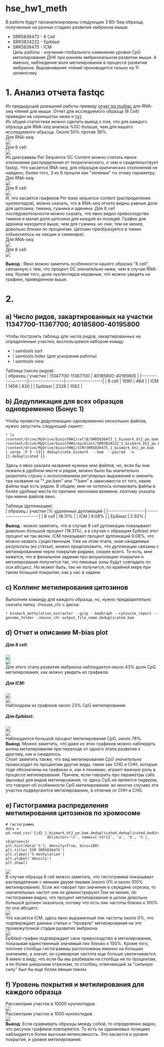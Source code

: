 # hse_hw1_meth
В работе будут проанализированы следующие 3 BS-Seq образца, полученные на разных стадиях развития эмбриона мыши:
* SRR5836473 - 8 Cell
* SRR3824222 - Epiblast
* SRR5836475 - ICM  
Цель работы - изучение глобального изменения уровня CpG метилирования ДНК при раннем эмбриональном развитии мыши. А именно, наблюдение волн метилирования в процессе развития эмбриона. Выравнивание чтений производится только на 11 хромосому.  
# 1. Анализ отчета fastqc  
Из предыдущей домашней работы приведу [отчет по multiqc](https://github.com/kseniashilova/hse_hw1_meth/blob/main/multiqc_RNA.html) для RNA-seq чтений для мыши. 
Отчет для исследуемого образца (8 Cell) приведен на скриншотах ниже и [тут](https://github.com/kseniashilova/hse_hw1_meth/blob/main/SRR5836473_1_fastqc.html).  
Из общей статистики можно сделать вывод о том, что для каждого образца для RNA-seq анализа %GC больше, чем для нашего исследуемого образца. Около 50% против 36%.  
Для RNA-seq:  
![](https://github.com/kseniashilova/hse_hw1_meth/blob/main/pic/general_stat_RNA.PNG)  
Для 8 cell:  
![](https://github.com/kseniashilova/hse_hw1_meth/blob/main/pic/general_stat_8cell.PNG)  
Из диаграммы Per Sequence GC Content можно считать явное отклонение распределения от теоретического, о чем и свидетельствует fastqc. Что касается RNA-seq, для образцов критических отклонений не найдено, более того, 3 из 6 прошли как "зеленые" по этому параметру.  
Для RNA-seq:  
![](https://github.com/kseniashilova/hse_hw1_meth/blob/main/pic/GC_RNA.PNG)  
Для 8 cell:  
![](https://github.com/kseniashilova/hse_hw1_meth/blob/main/pic/GC_8cell.PNG)    
И, что касается графиков Per base sequence content (распределение нуклеотидов), можно сказать, что в RNA-seq отчете видны равные доли для цитозина, тимина, гуанина и аденина. Для 8 cell последовательности можно сказать, что явно видно превосходство тимина и малая доля цитозина для каждой из позиций. График для аденина находится выше, чем для гуанина, но они, тем не менее, довольно близки по процентам. Цитозин преобразуется в тимин (объяснялось на лекции и семинаре).    
Для RNA-seq:  
![](https://github.com/kseniashilova/hse_hw1_meth/blob/main/pic/content_RNA.PNG)  
Для 8 cell:  
![](https://github.com/kseniashilova/hse_hw1_meth/blob/main/pic/content_8cells.PNG)  
  
**Вывод** : Явно можно заметить особенности нашего образка "8 cell", связанную с тем, что процент GC значительно ниже, чем в случае RNA-seq. Кроме того, доли нуклеотидов неравные, что можно увидеть на графике, приведенном выше.   
# 2. 
## a) Число ридов, закартированных на участки 11347700-11367700; 40185800-40195800  
Чтобы построить таблицу для числа ридов, закартированных на определенные участки, воспользуемся набором комад: 
* ! samtools sort
* ! samtools index (для ускорения работы)
* ! samtools view  
  
Таблица (число ридов):  
| образец / участки | 11347700-11367700 | 40185800-40195800 |
|-------------------|------------------|-------------------|
| 8 cell            | 1090             | 464               |
| ICM               | 1456             | 630               |
| Epiblast          | 2328             | 1062              |


## b) Дедупликация для всех образцов одновременно (Бонус 1)
Чтобы провести дедупликацию одновременно нескольких файлов, нужно запустить следующий скрипт:  
```
! ls /content/drive/MyDrive/bioinfHW1/cell8/SRR5836473_1_bismark_bt2_pe.bam /content/drive/MyDrive/bioinfHW1/epiblast/SRR3824222_1_bismark_bt2_pe.bam /content/drive/MyDrive/bioinfHW1/ICM/SRR5836475_1_bismark_bt2_pe.bam  | xargs -P 3 -tI{} deduplicate_bismark  --bam  --paired  -o {}.deduplicated {}
```
Здесь я явно указала названия нужных мне файлов, но, если бы они лежали в удобном месте и рядом, можно было бы значительно укоротить строку с исползованием регулярных выражений и зменить три названия на "\*_pe.bam" или "\*.bam" в зависимости от того, какие файлы еще есть рядом. В общем, мне не хотелось копировать файлы в более удобные места по причине экономии времени, поэтому указала три имени файлов явно.  

Таблица (дупликации):  
| образец / участки |% удаленных дупликаций |
|-------------------|-----------------------|
| 8 cell            | 18.31%                |
| ICM               | 9.08%                 |
| Epiblast          | 2.92%                 |
  
**Вывод** : можно заметить, что в случае 8 cell дупликации показывают довольно большой процент (18.31%), а в случае с образцом Epiblast этот процент не так велик. ICM показывает процент дупликаций 9.08%, что можно назвать существенным. Уже на этом этапе, зная ожидаемые результаты (из статьи), можно предположить, что дупликации связаны с метилированием черех покрытие ридами, скорее всего. То есть, мне кажется, что в финальном задании про визуализацию покрытия и метилирования получится так, что пиковые зоны будут совпадать по оси абсцисс. Но может быть, так не получится, по крайней мере при таком большой покрытии, как у нас в задани.    
  
## c) Коллинг метилирования цитозинов
Выполним команду для каждого образца, но, нужно предварительно скачать папку ./mouse_chr  с диска:  
```
! bismark_methylation_extractor --gzip --bedGraph --cytosine_report --genome_folder ./mouse_chr output_file_name.deduplicated.bam
```
## d) Отчет и описание M-bias plot  
##### Для 8 cell:  
![](https://github.com/kseniashilova/hse_hw1_meth/blob/main/pic/mbias_SRR5836473.PNG)  
![](https://github.com/kseniashilova/hse_hw1_meth/blob/main/pic/mbias_SRR5836473_2.PNG)   
Для этого этапа развития эмбриона наблюдается около 43% доли CpG метилирования, как можно увидеть из графиков.  
##### Для ICM:
![](https://github.com/kseniashilova/hse_hw1_meth/blob/main/pic/mbias_SRR5836475.PNG)  
![](https://github.com/kseniashilova/hse_hw1_meth/blob/main/pic/mbias_SRR5836475_2.PNG)   
Наблюдаем из графиков около 23% CpG метилирования.
##### Для Epiblast:
![](https://github.com/kseniashilova/hse_hw1_meth/blob/main/pic/mbias_SRR3824222.PNG)  
![](https://github.com/kseniashilova/hse_hw1_meth/blob/main/pic/mbias_SRR3824222_2.PNG)  
Наблюдается большой процент метилирования CpG, около 78%.  
**Вывод**: Можно заметить, что даже из этих графиков можно наблюдать волны метилирования при переходе от одного этапа развития к другому, как и ожидалось.   
Стоит заметить также, что вид метилирования *CpG значительно превосходит* по процентам другие виды, такие как CHG и CHH, которые тоде обозначены на графиках и, как я понимаю, играют важную роль в процессе метилирования. Причем, если говорить про параметры calls (вызовы) для видов метилирования, то здесь CpG не является лидером, что говорит об особенности CpG метилирования: во многих случаях эти участки подвергаются метилированию, в отличие от CHH и CHG.    
## e) Гистограмма распределения метилирования цитозинов по хромосоме
```
# гистограмма
data = pd.read_csv('{id}_1_bismark_bt2_pe.bam.deduplicated.deduplicated.bedGraph', 
                   delimiter='\t', names=['chr11', 'a', 'b', '%'], skiprows=1)
plt.hist(data['%'], density=True, bins=100)
plt.title('ICM SRR5836475')
plt.xlabel('% methylation')
plt.ylabel('density')
plt.show()
```
![](https://github.com/kseniashilova/hse_hw1_meth/blob/main/pic/hist_8cell.png)   
В случае образца 8 cell можно заметить, что гистограмма показывает распределение с явными двумя пиками (около 0% и около 100% метилирования). Если же говорит про значения в середине отрезка, то значительных частот они не демонстрируют.Тем не менее, по гистограмме видно, что процент метилирования *в целом* довольно большой должен оказаться, потому что есть пик частоты близко к 100% по оси абсцисс.   
![](https://github.com/kseniashilova/hse_hw1_meth/blob/main/pic/hist_icm.png)  
Что касается ICM, здесь явно выраженный пик частоты около 0%, что подтверждает данные статьи о "провале" метилирования на это промежуточной стадии развития эмбриона.   
![](https://github.com/kseniashilova/hse_hw1_meth/blob/main/pic/hist_epiblast.png)  
Epiblast-график подтверждает свое превосходство в метилировании, показывая единственный значимый пик близко к 100%. Кроме того, плотнее столбцы гистограммы расположены именно на больших значениях, а значит, их суммарная частота еще больше увеличивается. Я имею в виду, что если бы мы разбивали на столбцы не по процентам, а по более шиироким отрезкам, то столбец, отвечающий за "сильную силу" был бы еще более явным пиком.     
## f) Уровень покрытия и метилирования для каждого образца  
Рассмотрим участок в 10000 нуклеотидов.   
![](https://github.com/kseniashilova/hse_hw1_meth/blob/main/pic/image_cov_meth_10000.png)  
Рассмотрим участок в 1000 нуклеотидов.   
![](https://github.com/kseniashilova/hse_hw1_meth/blob/main/pic/image_cov_meth_1000.png)  
**Вывод**: Если сравнивать образцы между собой, то определенно видно, что рисунок графиков повторяется. То есть на одинаковых позициях наблюдается более высокая интенсивность. Это касается и уровня покрытия, и уровня метилирования. 
